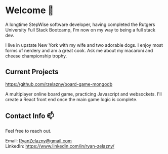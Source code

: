 # Welcome 👋

A longtime StepWise software developer, having completed the Rutgers University Full Stack Bootcamp, I'm now on my way to being a full stack dev. 

I live in upstate New York with my wife and two adorable dogs. I enjoy most forms of nerdery and am a great cook. Ask me about my macaroni and cheese championship trophy.

## Current Projects
https://github.com/rzelazny/board-game-mongodb

A multiplayer online board game, practicing Javascript and websockets. I'll create a React front end once the main game logic is complete.

## Contact Info 📫
Feel free to reach out.
 
 Email: RyanZelazny@gmail.com  
 LinkedIn: https://www.linkedin.com/in/ryan-zelazny/

